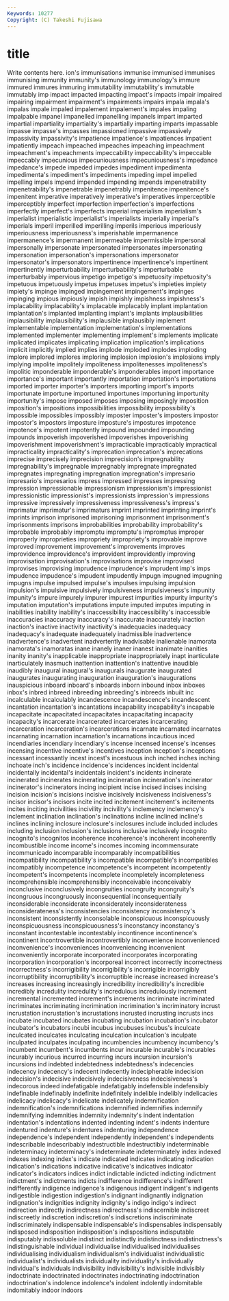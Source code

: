 ```yaml
---
Keywords: 10277 
Copyright: (C) Takeshi Fujisawa
---
```


# title

Write contents here.
ion's immunisations immunise immunised immunises
immunising immunity immunity's immunology immunology's immure immured immures immuring immutability
immutability's immutable immutably imp impact impacted impacting impact's impacts impair
impaired impairing impairment impairment's impairments impairs impala impala's impalas impale
impaled impalement impalement's impales impaling impalpable impanel impanelled impanelling impanels
impart imparted impartial impartiality impartiality's impartially imparting imparts impassable impasse
impasse's impasses impassioned impassive impassively impassivity impassivity's impatience impatience's impatiences
impatient impatiently impeach impeached impeaches impeaching impeachment impeachment's impeachments impeccability
impeccability's impeccable impeccably impecunious impecuniousness impecuniousness's impedance impedance's impede impeded
impedes impediment impedimenta impedimenta's impediment's impediments impeding impel impelled impelling
impels impend impended impending impends impenetrability impenetrability's impenetrable impenetrably impenitence
impenitence's impenitent imperative imperatively imperative's imperatives imperceptible imperceptibly imperfect imperfection
imperfection's imperfections imperfectly imperfect's imperfects imperial imperialism imperialism's imperialist imperialistic
imperialist's imperialists imperially imperial's imperials imperil imperilled imperilling imperils imperious
imperiously imperiousness imperiousness's imperishable impermanence impermanence's impermanent impermeable impermissible impersonal
impersonally impersonate impersonated impersonates impersonating impersonation impersonation's impersonations impersonator impersonator's
impersonators impertinence impertinence's impertinent impertinently imperturbability imperturbability's imperturbable imperturbably impervious
impetigo impetigo's impetuosity impetuosity's impetuous impetuously impetus impetuses impetus's impieties
impiety impiety's impinge impinged impingement impingement's impinges impinging impious impiously
impish impishly impishness impishness's implacability implacability's implacable implacably implant implantation
implantation's implanted implanting implant's implants implausibilities implausibility implausibility's implausible implausibly
implement implementable implementation implementation's implementations implemented implementer implementing implement's implements
implicate implicated implicates implicating implication implication's implications implicit implicitly implied
implies implode imploded implodes imploding implore implored implores imploring implosion
implosion's implosions imply implying impolite impolitely impoliteness impolitenesses impoliteness's impolitic
imponderable imponderable's imponderables import importance importance's important importantly importation importation's
importations imported importer importer's importers importing import's imports importunate importune
importuned importunes importuning importunity importunity's impose imposed imposes imposing imposingly
imposition imposition's impositions impossibilities impossibility impossibility's impossible impossibles impossibly imposter
imposter's imposters impostor impostor's impostors imposture imposture's impostures impotence impotence's
impotent impotently impound impounded impounding impounds impoverish impoverished impoverishes impoverishing
impoverishment impoverishment's impracticable impracticably impractical impracticality impracticality's imprecation imprecation's imprecations
imprecise imprecisely imprecision imprecision's impregnability impregnability's impregnable impregnably impregnate impregnated
impregnates impregnating impregnation impregnation's impresario impresario's impresarios impress impressed impresses
impressing impression impressionable impressionism impressionism's impressionist impressionistic impressionist's impressionists impression's
impressions impressive impressively impressiveness impressiveness's impress's imprimatur imprimatur's imprimaturs imprint
imprinted imprinting imprint's imprints imprison imprisoned imprisoning imprisonment imprisonment's imprisonments
imprisons improbabilities improbability improbability's improbable improbably impromptu impromptu's impromptus improper
improperly improprieties impropriety impropriety's improvable improve improved improvement improvement's improvements
improves improvidence improvidence's improvident improvidently improving improvisation improvisation's improvisations improvise
improvised improvises improvising imprudence imprudence's imprudent imp's imps impudence impudence's
impudent impudently impugn impugned impugning impugns impulse impulsed impulse's impulses
impulsing impulsion impulsion's impulsive impulsively impulsiveness impulsiveness's impunity impunity's impure
impurely impurer impurest impurities impurity impurity's imputation imputation's imputations impute
imputed imputes imputing in inabilities inability inability's inaccessibility inaccessibility's inaccessible
inaccuracies inaccuracy inaccuracy's inaccurate inaccurately inaction inaction's inactive inactivity inactivity's
inadequacies inadequacy inadequacy's inadequate inadequately inadmissible inadvertence inadvertence's inadvertent inadvertently
inadvisable inalienable inamorata inamorata's inamoratas inane inanely inaner inanest inanimate
inanities inanity inanity's inapplicable inappropriate inappropriately inapt inarticulate inarticulately inasmuch
inattention inattention's inattentive inaudible inaudibly inaugural inaugural's inaugurals inaugurate inaugurated
inaugurates inaugurating inauguration inauguration's inaugurations inauspicious inboard inboard's inboards inborn
inbound inbox inboxes inbox's inbred inbreed inbreeding inbreeding's inbreeds inbuilt
inc incalculable incalculably incandescence incandescence's incandescent incantation incantation's incantations incapability
incapability's incapable incapacitate incapacitated incapacitates incapacitating incapacity incapacity's incarcerate incarcerated
incarcerates incarcerating incarceration incarceration's incarcerations incarnate incarnated incarnates incarnating incarnation
incarnation's incarnations incautious inced incendiaries incendiary incendiary's incense incensed incense's
incenses incensing incentive incentive's incentives inception inception's inceptions incessant incessantly
incest incest's incestuous inch inched inches inching inchoate inch's incidence
incidence's incidences incident incidental incidentally incidental's incidentals incident's incidents incinerate
incinerated incinerates incinerating incineration incineration's incinerator incinerator's incinerators incing incipient
incise incised incises incising incision incision's incisions incisive incisively incisiveness
incisiveness's incisor incisor's incisors incite incited incitement incitement's incitements incites
inciting incivilities incivility incivility's inclemency inclemency's inclement inclination inclination's inclinations
incline inclined incline's inclines inclining inclosure inclosure's inclosures include included
includes including inclusion inclusion's inclusions inclusive inclusively incognito incognito's incognitos
incoherence incoherence's incoherent incoherently incombustible income income's incomes incoming incommensurate
incommunicado incomparable incomparably incompatibilities incompatibility incompatibility's incompatible incompatible's incompatibles incompatibly
incompetence incompetence's incompetent incompetently incompetent's incompetents incomplete incompletely incompleteness incomprehensible
incomprehensibly inconceivable inconceivably inconclusive inconclusively incongruities incongruity incongruity's incongruous incongruously
inconsequential inconsequentially inconsiderable inconsiderate inconsiderately inconsiderateness inconsiderateness's inconsistencies inconsistency inconsistency's
inconsistent inconsistently inconsolable inconspicuous inconspicuously inconspicuousness inconspicuousness's inconstancy inconstancy's inconstant
incontestable incontestably incontinence incontinence's incontinent incontrovertible incontrovertibly inconvenience inconvenienced inconvenience's
inconveniences inconveniencing inconvenient inconveniently incorporate incorporated incorporates incorporating incorporation incorporation's
incorporeal incorrect incorrectly incorrectness incorrectness's incorrigibility incorrigibility's incorrigible incorrigibly incorruptibility
incorruptibility's incorruptible increase increased increase's increases increasing increasingly incredibility incredibility's
incredible incredibly incredulity incredulity's incredulous incredulously increment incremental incremented increment's
increments incriminate incriminated incriminates incriminating incrimination incrimination's incriminatory incrust incrustation
incrustation's incrustations incrusted incrusting incrusts incs incubate incubated incubates incubating
incubation incubation's incubator incubator's incubators incubi incubus incubuses incubus's inculcate
inculcated inculcates inculcating inculcation inculcation's inculpate inculpated inculpates inculpating incumbencies
incumbency incumbency's incumbent incumbent's incumbents incur incurable incurable's incurables incurably
incurious incurred incurring incurs incursion incursion's incursions ind indebted indebtedness
indebtedness's indecencies indecency indecency's indecent indecently indecipherable indecision indecision's indecisive
indecisively indecisiveness indecisiveness's indecorous indeed indefatigable indefatigably indefensible indefensibly indefinable
indefinably indefinite indefinitely indelible indelibly indelicacies indelicacy indelicacy's indelicate indelicately
indemnification indemnification's indemnifications indemnified indemnifies indemnify indemnifying indemnities indemnity indemnity's
indent indentation indentation's indentations indented indenting indent's indents indenture indentured
indenture's indentures indenturing independence independence's independent independently independent's independents indescribable
indescribably indestructible indestructibly indeterminable indeterminacy indeterminacy's indeterminate indeterminately index indexed
indexes indexing index's indicate indicated indicates indicating indication indication's indications
indicative indicative's indicatives indicator indicator's indicators indices indict indictable indicted
indicting indictment indictment's indictments indicts indifference indifference's indifferent indifferently indigence
indigence's indigenous indigent indigent's indigents indigestible indigestion indigestion's indignant indignantly
indignation indignation's indignities indignity indignity's indigo indigo's indirect indirection indirectly
indirectness indirectness's indiscernible indiscreet indiscreetly indiscretion indiscretion's indiscretions indiscriminate indiscriminately
indispensable indispensable's indispensables indispensably indisposed indisposition indisposition's indispositions indisputable indisputably
indissoluble indistinct indistinctly indistinctness indistinctness's indistinguishable individual individualise individualised individualises
individualising individualism individualism's individualist individualistic individualist's individualists individuality individuality's individually
individual's individuals indivisibility indivisibility's indivisible indivisibly indoctrinate indoctrinated indoctrinates indoctrinating
indoctrination indoctrination's indolence indolence's indolent indolently indomitable indomitably indoor indoors
